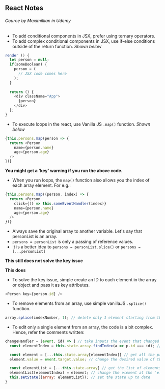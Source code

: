 ## React Notes
###### Cource by Maximillian in Udemy

- To add conditional components in JSX, prefer using ternary operators.
- To add complex conditional components in JSX, use if-else conditions outside of the return function. *Shown below*

```javascript
render () {
  let person = null;
  if(someBoolean) {
    person = (
      // JSX code comes here
    );
  }
  
  return () {
    <div className="App">
      {person}
    </div>
  };
}
```
 
- To execute loops in the react, use Vanilla JS `.map()` function. *Shown below*

```javascript
{this.persons.map(person => {
  return <Person 
    name={person.name}
    age={person.age}
  />
})}
```
**You might get a 'key' warning if you run the above code.**

- When you run loops, the `map()` function also allows you the index of each array element. For e.g.:
```javascript
{this.persons.map((person, index) => {
  return <Person 
    click={() => this.someEventHandler(index)}
    name={person.name}
    age={person.age}
  />
})}
```

- Always save the original array to another variable. Let's say that personList is an array. 
- `persons = personList` is only a passing of reference values.
- It is a better idea to `persons = personList.slice()` or `persons = [...personList]`

**This still does not solve the key issue**

**This does**
- To solve the key issue, simple create an ID to each element in the array or object and pass it as key attributes.

```javascript
<Person key={person.id} />
```

- To remove elements from an array, use simple vanillaJS `.splice()` function.

```javascript
array.splice(indexNumber, 1); // delete only 1 element starting from this index number
```

- To edit only a single element from an array, the code is a bit complex. Hence, refer the comments written:

```javascript
changeHandler = (event, id) => { // take inputs the event that changed the elements and id of the element
  const elementIndex = this.state.array.findIndex(a => p.id === id); // search for the element where the 'id' matches

  const element = [...this.state.array[elementIndex]] // get all the properties of the element at the 'elementIndex'
  element.value = event.target.value; // change the desired value of the element to the one received via the event

  const elementList = [...this.state.array] // get the list of elements in the state variable
  elementList[elementIndex] = element; // change the element at the 'elementIndex' to the one updated
  this.setState({array: elementList}); // set the state up to date
}
```


